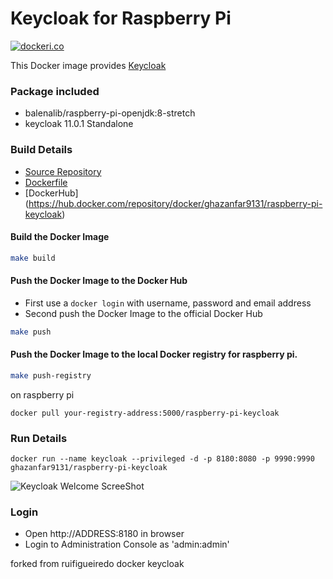 # Keycloak for Raspberry Pi

[![dockeri.co](https://dockeri.co/image/ghazanfar9131/raspberry-pi-keycloak)](https://hub.docker.com/repository/docker/ghazanfar9131/raspberry-pi-keycloak)

This Docker image provides [Keycloak](http://keycloak.jboss.org/)

### Package included

- balenalib/raspberry-pi-openjdk:8-stretch
- keycloak 11.0.1 Standalone

### Build Details
- [Source Repository](https://github.com/gajjuCoderBoi/docker-rpi-keycloak)
- [Dockerfile](https://github.com/gajjuCoderBoi/docker-rpi-keycloak/blob/master/Dockerfile)
- [DockerHub] (https://hub.docker.com/repository/docker/ghazanfar9131/raspberry-pi-keycloak)


#### Build the Docker Image
```bash
make build
```

#### Push the Docker Image to the Docker Hub
* First use a `docker login` with username, password and email address
* Second push the Docker Image to the official Docker Hub

```bash
make push
```

#### Push the Docker Image to the local Docker registry for raspberry pi. 

```bash
make push-registry
```
on raspberry pi
```
docker pull your-registry-address:5000/raspberry-pi-keycloak
```

### Run Details
```
docker run --name keycloak --privileged -d -p 8180:8080 -p 9990:9990 ghazanfar9131/raspberry-pi-keycloak
```

![Keycloak Welcome ScreeShot](https://raw.githubusercontent.com/gajjuCoderBoi/docker-rpi-keycloak/master/imagens/keycloak_welcomepage.png)

### Login

- Open http://ADDRESS:8180 in browser
- Login to Administration Console as 'admin:admin'

forked from ruifigueiredo docker keycloak
